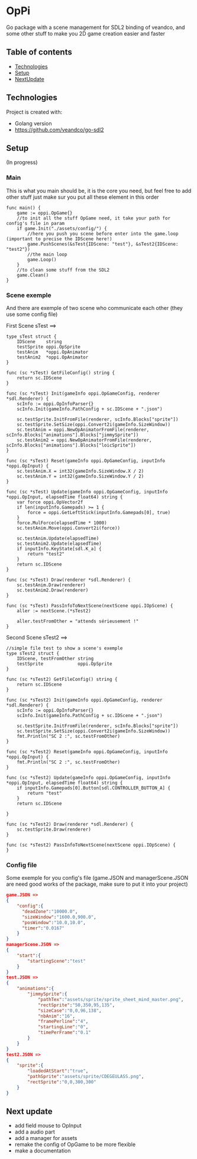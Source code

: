 # OpPi
Go package with a scene management for SDL2 binding of veandco, and some other stuff to make you 2D game creation easier and faster

## Table of contents
* [Technologies](#technologies)
* [Setup](#setup)
* [NextUpdate](#next-update)

## Technologies
Project is created with:
* Golang version 
* https://github.com/veandco/go-sdl2

## Setup
(In progress)
### Main
This is what you main should be, it is the core you need, but feel free to add other stuff just make sur you put all these element in this order

```golang
func main() {
    game := oppi.OpGame{}
    //to init all the stuff OpGame need, it take your path for config's file in param
	if game.Init("./assets/config/") {
		//here you push you scene before enter into the game.loop (important to precise the IDScene here!)
		game.PushScenes(&sTest{IDScene: "test"}, &sTest2{IDScene: "test2"})
        //the main loop
		game.Loop()
    }
    //to clean some stuff from the SDL2
	game.Clean()
}
```

### Scene exemple
And there are exemple of two scene who communicate each other (they use some config file)

First Scene sTest ==>

```golang
type sTest struct {
	IDScene    string
	testSprite oppi.OpSprite
	testAnim   *oppi.OpAnimator
	testAnim2  *oppi.OpAnimator
}

func (sc *sTest) GetFileConfig() string {
	return sc.IDScene
}

func (sc *sTest) Init(gameInfo oppi.OpGameConfig, renderer *sdl.Renderer) {
	scInfo := oppi.OpInfoParser{}
	scInfo.Init(gameInfo.PathConfig + sc.IDScene + ".json")

	sc.testSprite.InitFromFile(renderer, scInfo.Blocks["sprite"])
	sc.testSprite.SetSize(oppi.Convert2i(gameInfo.SizeWindow))
	sc.testAnim = oppi.NewOpAnimatorFromFile(renderer, scInfo.Blocks["animations"].Blocks["jimmySprite"])
	sc.testAnim2 = oppi.NewOpAnimatorFromFile(renderer, scInfo.Blocks["animations"].Blocks["loicSprite"])
}

func (sc *sTest) Reset(gameInfo oppi.OpGameConfig, inputInfo *oppi.OpInput) {
	sc.testAnim.X = int32(gameInfo.SizeWindow.X / 2)
	sc.testAnim.Y = int32(gameInfo.SizeWindow.Y / 2)
}

func (sc *sTest) Update(gameInfo oppi.OpGameConfig, inputInfo *oppi.OpInput, elapsedTime float64) string {
	var force oppi.OpVector2f
	if len(inputInfo.Gamepads) >= 1 {
		force = oppi.GetLeftStick(inputInfo.Gamepads[0], true)
	}
	force.MulForce(elapsedTime * 1000)
	sc.testAnim.Move(oppi.Convert2i(force))

	sc.testAnim.Update(elapsedTime)
	sc.testAnim2.Update(elapsedTime)
	if inputInfo.KeyState[sdl.K_a] {
		return "test2"
	}
	return sc.IDScene
}

func (sc *sTest) Draw(renderer *sdl.Renderer) {
	sc.testAnim.Draw(renderer)
	sc.testAnim2.Draw(renderer)
}

func (sc *sTest) PassInfoToNextScene(nextScene oppi.IOpScene) {
	aller := nextScene.(*sTest2)

	aller.testFromOther = "attends sérieusement !"
}
```

Second Scene sTest2 ==>

```golang
//simple file test to show a scene's exemple
type sTest2 struct {
	IDScene, testFromOther string
	testSprite             oppi.OpSprite
}

func (sc *sTest2) GetFileConfig() string {
	return sc.IDScene
}

func (sc *sTest2) Init(gameInfo oppi.OpGameConfig, renderer *sdl.Renderer) {
	scInfo := oppi.OpInfoParser{}
	scInfo.Init(gameInfo.PathConfig + sc.IDScene + ".json")

	sc.testSprite.InitFromFile(renderer, scInfo.Blocks["sprite"])
	sc.testSprite.SetSize(oppi.Convert2i(gameInfo.SizeWindow))
	fmt.Println("SC 2 :", sc.testFromOther)
}

func (sc *sTest2) Reset(gameInfo oppi.OpGameConfig, inputInfo *oppi.OpInput) {
	fmt.Println("SC 2 :", sc.testFromOther)
}

func (sc *sTest2) Update(gameInfo oppi.OpGameConfig, inputInfo *oppi.OpInput, elapsedTime float64) string {
	if inputInfo.Gamepads[0].Button[sdl.CONTROLLER_BUTTON_A] {
		return "test"
	}
	return sc.IDScene

}

func (sc *sTest2) Draw(renderer *sdl.Renderer) {
	sc.testSprite.Draw(renderer)
}

func (sc *sTest2) PassInfoToNextScene(nextScene oppi.IOpScene) {
}
```

### Config file
Some exemple for you config's file (game.JSON and managerScene.JSON are need good works of the package, make sure to put it into your project)
```JSON
game.JSON =>
{
    "config":{
      "deadZone":"10000.0",
      "sizeWindow":"1600.0,900.0",
      "posWindow":"10.0,10.0",
      "timer":"0.0167"  
	}
}
managerScene.JSON =>
{
    "start":{
        "startingScene":"test"
    }
}
test.JSON =>
{
    "animations":{
        "jimmySprite":{
            "pathTex":"assets/sprite/sprite_sheet_mind_master.png",
            "rectSprite":"50,350,95,135",
            "sizeCase":"0,0,96,138",
            "nbAnim":"16",
            "framePerline":"4",
            "startingLine":"0",
            "timePerFrame":"0.1"    
        }
    }
}
test2.JSON =>
{
    "sprite":{
        "loadedAtStart":"true",
        "pathSprite":"assets/sprite/CDEGEULASS.png",
        "rectSprite":"0,0,300,300"
    }
}
```

## Next update
* add field mouse to OpInput
* add a audio part
* add a manager for assets
* remake the config of OpGame to be more flexible
* make a documentation
